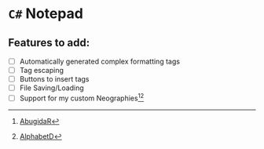 # `C#` Notepad
## Features to add:
- [ ] Automatically generated complex formatting tags
- [ ] Tag escaping
- [ ] Buttons to insert tags
- [ ] File Saving/Loading
- [ ] Support for my custom Neographies[^AbR][^AlD]
[^AbR]: [AbugidaR](https://github.com/JactusTheCactus/conscript-font-gen/tree/eb32dcf2e69f757c483aa0ffe4746b8387cea251/AbugidaR)
[^AlD]: [AlphabetD](https://github.com/JactusTheCactus/conscript-font-gen/tree/eb32dcf2e69f757c483aa0ffe4746b8387cea251/AlphabetD)
